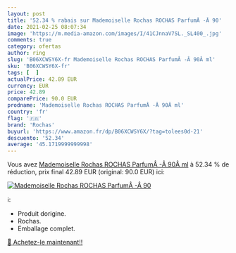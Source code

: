```yaml
---
layout: post
title: '52.34 % rabais sur Mademoiselle Rochas ROCHAS ParfumÂ -Â 90'
date: 2021-02-25 08:07:34
image: 'https://m.media-amazon.com/images/I/41CJnnaV7SL._SL400_.jpg'
comments: true
category: ofertas
author: ring
slug: 'B06XCWSY6X-fr Mademoiselle Rochas ROCHAS ParfumÂ -Â 90Â ml'
sku: 'B06XCWSY6X-fr'
tags: [  ]
actualPrice: 42.89 EUR
currency: EUR
price: 42.89
comparePrice: 90.0 EUR
prodname: 'Mademoiselle Rochas ROCHAS ParfumÂ -Â 90Â ml'
country: 'fr'
flag: '🇫🇷'
brand: 'Rochas'
buyurl: 'https://www.amazon.fr/dp/B06XCWSY6X/?tag=tolees0d-21'
descuento: '52.34'
average: '45.1719999999998'
---
```


Vous avez [Mademoiselle Rochas ROCHAS ParfumÂ -Â 90Â ml](https://www.amazon.fr/dp/B06XCWSY6X/?tag=tolees0d-21)  à  52.34 % de réduction, prix final  42.89 EUR (original: 90.0 EUR) ici:

[![Mademoiselle Rochas ROCHAS ParfumÂ -Â 90](https://m.media-amazon.com/images/I/41CJnnaV7SL._SL400_.jpg)](https://www.amazon.fr/dp/B06XCWSY6X/?tag=tolees0d-21)

ℹ️:

- Produit dorigine.
- Rochas.
- Emballage complet.

[🛒 Achetez-le maintenant!!](https://www.amazon.fr/dp/B06XCWSY6X/?tag=tolees0d-21)
